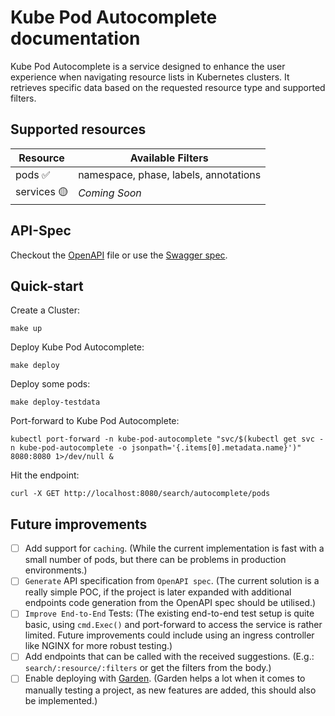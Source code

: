 # Kube Pod Autocomplete documentation

Kube Pod Autocomplete is a service designed to enhance the user experience when navigating resource lists in Kubernetes clusters. It retrieves specific data based on the requested resource type and supported filters.

## Supported resources

| **Resource**     | Available Filters                     |
|------------------|---------------------------------------|
| pods ✅          | namespace, phase, labels, annotations |
| services 🟡      | _Coming Soon_                         |

## API-Spec

Checkout the [OpenAPI](openapi.yaml) file or use the [Swagger spec](swagger.html).

## Quick-start

Create a Cluster:

```shell
make up
```

Deploy Kube Pod Autocomplete:

```shell
make deploy
```

Deploy some pods:

```shell
make deploy-testdata
```

Port-forward to Kube Pod Autocomplete:

```shell
kubectl port-forward -n kube-pod-autocomplete "svc/$(kubectl get svc -n kube-pod-autocomplete -o jsonpath='{.items[0].metadata.name}')" 8080:8080 1>/dev/null &
```

Hit the endpoint:

```shell
curl -X GET http://localhost:8080/search/autocomplete/pods
```

## Future improvements

- [ ] Add support for `caching`. (While the current implementation is fast with a small number of pods, but there can be problems in production environments.)
- [ ] `Generate` API specification from `OpenAPI spec`. (The current solution is a really simple POC, if the project is later expanded with additional endpoints code generation from the OpenAPI spec should be utilised.)
- [ ] `Improve End-to-End` Tests: (The existing end-to-end test setup is quite basic, using `cmd.Exec()` and port-forward to access the service is rather limited. Future improvements could include using an ingress controller like NGINX for more robust testing.)
- [ ] Add endpoints that can be called with the received suggestions. (E.g.: `search/:resource/:filters` or get the filters from the body.)
- [ ] Enable deploying with [Garden](https://garden.io/). (Garden helps a lot when it comes to manually testing a project, as new features are added, this should also be implemented.)
